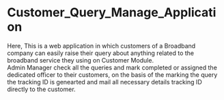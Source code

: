 # Customer_Query_Manage_Application

Here, This is a web application in which customers of a Broadband company can easily raise their query about anything related to the broadband service they using on Customer Module.
<br>
Admin Manager check all the queries and mark completed or assigned the dedicated officer to their customers, on the basis of the marking the query the tracking ID is genearted and mail all necessary details tracking ID directly to the customer.

